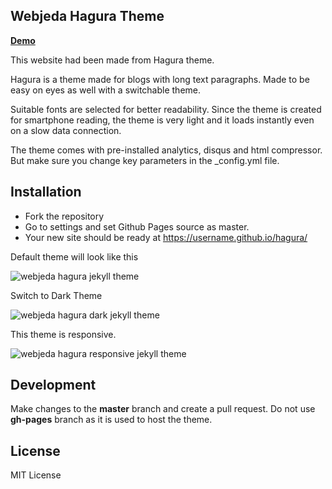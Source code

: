 ## Webjeda Hagura Theme

[**Demo**](http://webjeda.com/hagura)

This website had been made from Hagura theme.

Hagura is a theme made for blogs with long text paragraphs. Made to be easy on eyes as well with a switchable theme.

Suitable fonts are selected for better readability. Since the theme is created for smartphone reading, the theme is very light and it loads instantly even on a slow data connection.

The theme comes with pre-installed analytics, disqus and html compressor. But make sure you change key parameters in the _config.yml file.



## Installation
* Fork the repository
* Go to settings and set Github Pages source as master.
* Your new site should be ready at https://username.github.io/hagura/


Default theme will look like this

![webjeda hagura jekyll theme](http://webjeda.com/hagura/images/hagura-1.png)

Switch to Dark Theme

![webjeda hagura dark jekyll theme](http://webjeda.com/hagura/images/hagura-dark-jekyll-theme.png)

This theme is responsive.

![webjeda hagura responsive jekyll theme](http://webjeda.com/hagura/images/hagura-responsive.png)


## Development
Make changes to the **master** branch and create a pull request. Do not use **gh-pages** branch as it is used to host the theme.


## License
MIT License
